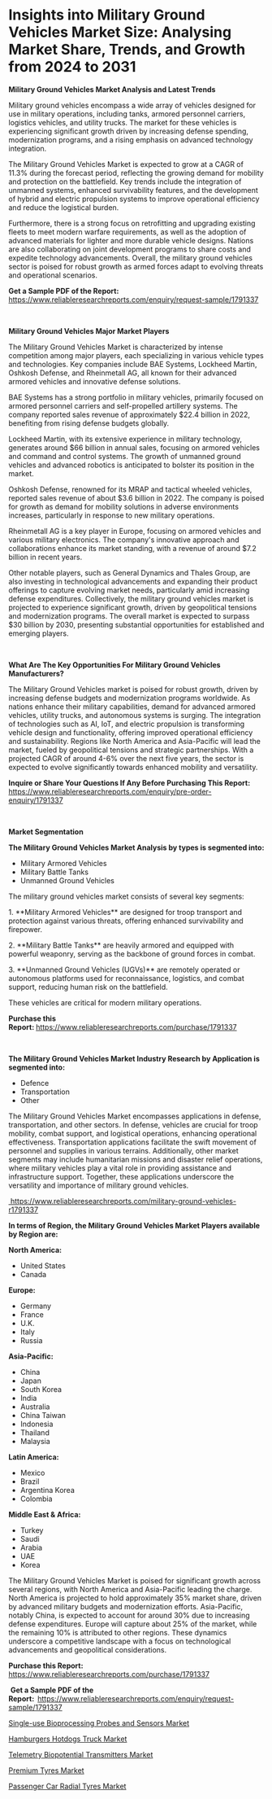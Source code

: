 <p><h1>Insights into Military Ground Vehicles Market Size: Analysing Market Share, Trends, and Growth from 2024 to 2031</h1></p><p><strong>Military Ground Vehicles Market Analysis and Latest Trends</strong></p>
<p><p>Military ground vehicles encompass a wide array of vehicles designed for use in military operations, including tanks, armored personnel carriers, logistics vehicles, and utility trucks. The market for these vehicles is experiencing significant growth driven by increasing defense spending, modernization programs, and a rising emphasis on advanced technology integration.</p><p>The Military Ground Vehicles Market is expected to grow at a CAGR of 11.3% during the forecast period, reflecting the growing demand for mobility and protection on the battlefield. Key trends include the integration of unmanned systems, enhanced survivability features, and the development of hybrid and electric propulsion systems to improve operational efficiency and reduce the logistical burden.</p><p>Furthermore, there is a strong focus on retrofitting and upgrading existing fleets to meet modern warfare requirements, as well as the adoption of advanced materials for lighter and more durable vehicle designs. Nations are also collaborating on joint development programs to share costs and expedite technology advancements. Overall, the military ground vehicles sector is poised for robust growth as armed forces adapt to evolving threats and operational scenarios.</p></p>
<p><strong>Get a Sample PDF of the Report:&nbsp;</strong> <a href="https://www.reliableresearchreports.com/enquiry/request-sample/1791337?utm_campaign=5&utm_medium=2&utm_source=Github&utm_content=ia&utm_term=02112024&utm_id=military-ground-vehicles">https://www.reliableresearchreports.com/enquiry/request-sample/1791337</a></p>
<p>&nbsp;</p>
<p><strong>Military Ground Vehicles Major Market Players</strong></p>
<p><p>The Military Ground Vehicles Market is characterized by intense competition among major players, each specializing in various vehicle types and technologies. Key companies include BAE Systems, Lockheed Martin, Oshkosh Defense, and Rheinmetall AG, all known for their advanced armored vehicles and innovative defense solutions.</p><p>BAE Systems has a strong portfolio in military vehicles, primarily focused on armored personnel carriers and self-propelled artillery systems. The company reported sales revenue of approximately $22.4 billion in 2022, benefiting from rising defense budgets globally.</p><p>Lockheed Martin, with its extensive experience in military technology, generates around $66 billion in annual sales, focusing on armored vehicles and command and control systems. The growth of unmanned ground vehicles and advanced robotics is anticipated to bolster its position in the market.</p><p>Oshkosh Defense, renowned for its MRAP and tactical wheeled vehicles, reported sales revenue of about $3.6 billion in 2022. The company is poised for growth as demand for mobility solutions in adverse environments increases, particularly in response to new military operations.</p><p>Rheinmetall AG is a key player in Europe, focusing on armored vehicles and various military electronics. The company's innovative approach and collaborations enhance its market standing, with a revenue of around $7.2 billion in recent years.</p><p>Other notable players, such as General Dynamics and Thales Group, are also investing in technological advancements and expanding their product offerings to capture evolving market needs, particularly amid increasing defense expenditures. Collectively, the military ground vehicles market is projected to experience significant growth, driven by geopolitical tensions and modernization programs. The overall market is expected to surpass $30 billion by 2030, presenting substantial opportunities for established and emerging players.</p></p>
<p>&nbsp;</p>
<p><strong>What Are The Key Opportunities For Military Ground Vehicles Manufacturers?</strong></p>
<p><p>The Military Ground Vehicles market is poised for robust growth, driven by increasing defense budgets and modernization programs worldwide. As nations enhance their military capabilities, demand for advanced armored vehicles, utility trucks, and autonomous systems is surging. The integration of technologies such as AI, IoT, and electric propulsion is transforming vehicle design and functionality, offering improved operational efficiency and sustainability. Regions like North America and Asia-Pacific will lead the market, fueled by geopolitical tensions and strategic partnerships. With a projected CAGR of around 4-6% over the next five years, the sector is expected to evolve significantly towards enhanced mobility and versatility.</p></p>
<p><strong>Inquire or Share Your Questions If Any Before Purchasing This Report:</strong> <a href="https://www.reliableresearchreports.com/enquiry/pre-order-enquiry/1791337?utm_campaign=5&utm_medium=2&utm_source=Github&utm_content=ia&utm_term=02112024&utm_id=military-ground-vehicles">https://www.reliableresearchreports.com/enquiry/pre-order-enquiry/1791337</a></p>
<p>&nbsp;</p>
<p><strong>Market Segmentation</strong></p>
<p><strong>The Military Ground Vehicles Market Analysis by types is segmented into:</strong></p>
<p><ul><li>Military Armored Vehicles</li><li>Military Battle Tanks</li><li>Unmanned Ground Vehicles</li></ul></p>
<p><p>The military ground vehicles market consists of several key segments: </p><p>1. **Military Armored Vehicles** are designed for troop transport and protection against various threats, offering enhanced survivability and firepower.</p><p>2. **Military Battle Tanks** are heavily armored and equipped with powerful weaponry, serving as the backbone of ground forces in combat.</p><p>3. **Unmanned Ground Vehicles (UGVs)** are remotely operated or autonomous platforms used for reconnaissance, logistics, and combat support, reducing human risk on the battlefield. </p><p>These vehicles are critical for modern military operations.</p></p>
<p><strong>Purchase this Report:&nbsp;</strong><a href="https://www.reliableresearchreports.com/purchase/1791337?utm_campaign=5&utm_medium=2&utm_source=Github&utm_content=ia&utm_term=02112024&utm_id=military-ground-vehicles">https://www.reliableresearchreports.com/purchase/1791337</a></p>
<p>&nbsp;</p>
<p><strong>The Military Ground Vehicles Market Industry Research by Application is segmented into:</strong></p>
<p><ul><li>Defence</li><li>Transportation</li><li>Other</li></ul></p>
<p><p>The Military Ground Vehicles Market encompasses applications in defense, transportation, and other sectors. In defense, vehicles are crucial for troop mobility, combat support, and logistical operations, enhancing operational effectiveness. Transportation applications facilitate the swift movement of personnel and supplies in various terrains. Additionally, other market segments may include humanitarian missions and disaster relief operations, where military vehicles play a vital role in providing assistance and infrastructure support. Together, these applications underscore the versatility and importance of military ground vehicles.</p></p>
<p><a href="https://www.reliableresearchreports.com/military-ground-vehicles-r1791337?utm_campaign=5&utm_medium=2&utm_source=Github&utm_content=ia&utm_term=02112024&utm_id=military-ground-vehicles">&nbsp;https://www.reliableresearchreports.com/military-ground-vehicles-r1791337</a></p>
<p><strong>In terms of Region, the Military Ground Vehicles Market Players available by Region are:</strong></p>
<p>
    <p> <strong> North America: </strong>
        <ul>
            <li>United States</li>
            <li>Canada</li>
        </ul>
        </p> 
    <p> <strong> Europe: </strong>
        <ul>
            <li>Germany</li>
            <li>France</li>
            <li>U.K.</li>
            <li>Italy</li>
            <li>Russia</li>
        </ul>
        </p> 
    <p> <strong> Asia-Pacific: </strong>
        <ul>
            <li>China</li>
            <li>Japan</li>
            <li>South Korea</li>
            <li>India</li>
            <li>Australia</li>
            <li>China Taiwan</li>
            <li>Indonesia</li>
            <li>Thailand</li>
            <li>Malaysia</li>
        </ul>
        </p> 
    <p> <strong> Latin America: </strong>
        <ul>
            <li>Mexico</li>
            <li>Brazil</li>
            <li>Argentina Korea</li>
            <li>Colombia</li>
        </ul>
        </p> 
    <p> <strong> Middle East & Africa: </strong>
        <ul>
            <li>Turkey</li>
            <li>Saudi</li>
            <li>Arabia</li>
            <li>UAE</li>
            <li>Korea</li>
        </ul>
    </p>
    </p>
<p><p>The Military Ground Vehicles Market is poised for significant growth across several regions, with North America and Asia-Pacific leading the charge. North America is projected to hold approximately 35% market share, driven by advanced military budgets and modernization efforts. Asia-Pacific, notably China, is expected to account for around 30% due to increasing defense expenditures. Europe will capture about 25% of the market, while the remaining 10% is attributed to other regions. These dynamics underscore a competitive landscape with a focus on technological advancements and geopolitical considerations.</p></p>
<p><strong>Purchase this Report: </strong><a href="https://www.reliableresearchreports.com/purchase/1791337?utm_campaign=5&utm_medium=2&utm_source=Github&utm_content=ia&utm_term=02112024&utm_id=military-ground-vehicles">https://www.reliableresearchreports.com/purchase/1791337</a></p>
<p>&nbsp;<strong>Get a Sample PDF of the Report:&nbsp;&nbsp;</strong><a href="https://www.reliableresearchreports.com/enquiry/request-sample/1791337?utm_campaign=5&utm_medium=2&utm_source=Github&utm_content=ia&utm_term=02112024&utm_id=military-ground-vehicles">https://www.reliableresearchreports.com/enquiry/request-sample/1791337</a></p>
<p><strong></strong></p>
<p><p><a href="https://issuu.com/reportprime-2/docs/single-use-bioprocessing-probes-and_ac1174cf06762a?utm_campaign=5&utm_medium=2&utm_source=Github&utm_content=ia&utm_term=02112024&utm_id=military-ground-vehicles">Single-use Bioprocessing Probes and Sensors Market</a></p><p><a href="https://www.linkedin.com/pulse/hamburgers-hotdogs-truck-industry-sector-market-dynamics-future-ep27f?utm_campaign=5&utm_medium=2&utm_source=Github&utm_content=ia&utm_term=02112024&utm_id=military-ground-vehicles">Hamburgers Hotdogs Truck Market</a></p><p><a href="https://issuu.com/reportprime-2/docs/telemetry-biopotential-transmitters_091a94f4085f9c?utm_campaign=5&utm_medium=2&utm_source=Github&utm_content=ia&utm_term=02112024&utm_id=military-ground-vehicles">Telemetry Biopotential Transmitters Market</a></p><p><a href="https://github.com/RogerBennett414/Market-Research-Report-List-1/blob/main/premium-tyres-market.md?utm_campaign=5&utm_medium=2&utm_source=Github&utm_content=ia&utm_term=02112024&utm_id=military-ground-vehicles">Premium Tyres Market</a></p><p><a href="https://github.com/SidorelaGurakuqi596/Market-Research-Report-List-1/blob/main/passenger-car-radial-tyres-market.md?utm_campaign=5&utm_medium=2&utm_source=Github&utm_content=ia&utm_term=02112024&utm_id=military-ground-vehicles">Passenger Car Radial Tyres Market</a></p></p>